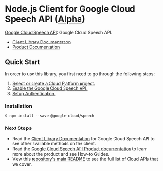 # Node.js Client for Google Cloud Speech API ([Alpha](https://github.com/GoogleCloudPlatform/google-cloud-node#versioning))

[Google Cloud Speech API][Product Documentation]: Google Cloud Speech API.
- [Client Library Documentation][]
- [Product Documentation][]

## Quick Start
In order to use this library, you first need to go through the following steps:

1. [Select or create a Cloud Platform project.](https://console.cloud.google.com/project)
2. [Enable the Google Cloud Speech API.](https://console.cloud.google.com/apis/api/speech)
3. [Setup Authentication.](https://googlecloudplatform.github.io/google-cloud-node/#/docs/google-cloud/master/guides/authentication)

### Installation
```
$ npm install --save @google-cloud/speech
```

### Next Steps
- Read the [Client Library Documentation][] for Google Cloud Speech API to see other available methods on the client.
- Read the [Google Cloud Speech API Product documentation][Product Documentation] to learn more about the product and see How-to Guides.
- View this [repository's main README](https://github.com/GoogleCloudPlatform/google-cloud-node/blob/master/README.md) to see the full list of Cloud APIs that we cover.

[Client Library Documentation]: https://googlecloudplatform.github.io/google-cloud-node/#/docs/speech
[Product Documentation]: https://cloud.google.com/speech
